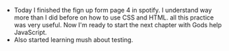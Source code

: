 - Today I finished the fign up form page 4 in spotify. I understand way more than I did before on how to use CSS and HTML. all this practice was very useful. Now I'm ready to start the next chapter with Gods help JavaScript. 
- Also started learning mush about testing. 